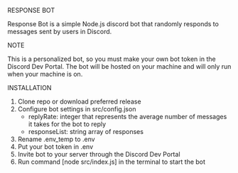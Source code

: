 RESPONSE BOT

Response Bot is a simple Node.js discord bot that randomly responds to messages sent by users in Discord.

NOTE

This is a personalized bot, so you must make your own bot token in the Discord Dev Portal.
The bot will be hosted on your machine and will only run when your machine is on.

INSTALLATION

1. Clone repo or download preferred release
2. Configure bot settings in src/config.json
    - replyRate: integer that represents the average number of messages it takes for the bot to reply
    - responseList: string array of responses
3. Rename .env_temp to .env
4. Put your bot token in .env
5. Invite bot to your server through the Discord Dev Portal
6. Run command [node src/index.js] in the terminal to start the bot
